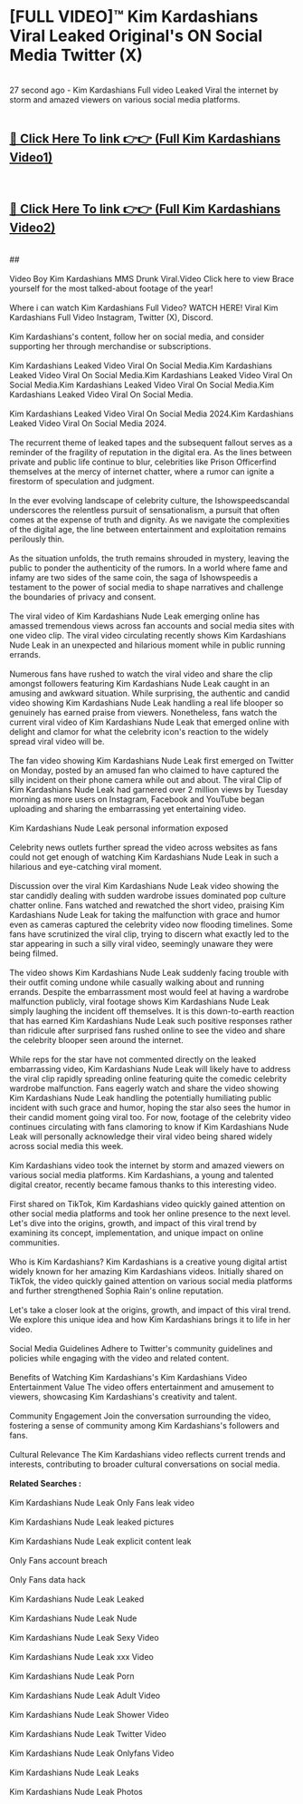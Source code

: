 # [FULL VIDEO]™ Kim Kardashians Viral Leaked Original's ON Social Media Twitter (X) <br>
<br>
27 second ago - Kim Kardashians Full video Leaked Viral the internet by storm and amazed viewers on various social media platforms.<br>

 <br>

##  <a href="https://play.123hd.live?title=Full Kim_Kardashians&ref=git">🔴 Click Here To link 👉👉 (Full Kim Kardashians Video1)</a><br>
  <br>

##  <a href="https://play.123hd.live?title=Full Kim_Kardashians&ref=git">🔴 Click Here To link 👉👉 (Full Kim Kardashians Video2)</a><br>
  <br>
  ##


  <br>

  <br>
Video Boy Kim Kardashians MMS Drunk Viral.Video Click here to view Brace yourself for the most talked-about footage of the year!
<br><br>
Where i can watch Kim Kardashians Full Video? WATCH HERE! Viral Kim Kardashians Full Video Instagram, Twitter (X), Discord.
<br><br>
Kim Kardashians's content, follow her on social media, and consider supporting her through merchandise or subscriptions.
<br><br>
Kim Kardashians Leaked Video Viral On Social Media.Kim Kardashians Leaked Video Viral On Social Media.Kim Kardashians Leaked Video Viral On Social Media.Kim Kardashians Leaked Video Viral On Social Media.Kim Kardashians Leaked Video Viral On Social Media.
<br><br>
Kim Kardashians Leaked Video Viral On Social Media 2024.Kim Kardashians Leaked Video Viral On Social Media 2024.
<br><br>
The recurrent theme of leaked tapes and the subsequent fallout serves as a reminder of the fragility of reputation in the digital era. As the lines between private and public life continue to blur, celebrities like Prison Officerfind themselves at the mercy of internet chatter, where a rumor can ignite a firestorm of speculation and judgment.
<br><br>
In the ever evolving landscape of celebrity culture, the Ishowspeedscandal underscores the relentless pursuit of sensationalism, a pursuit that often comes at the expense of truth and dignity. As we navigate the complexities of the digital age, the line between entertainment and exploitation remains perilously thin.
<br><br>
As the situation unfolds, the truth remains shrouded in mystery, leaving the public to ponder the authenticity of the rumors. In a world where fame and infamy are two sides of the same coin, the saga of Ishowspeedis a testament to the power of social media to shape narratives and challenge the boundaries of privacy and consent.
<br><br>
The viral video of Kim Kardashians Nude Leak emerging online has amassed tremendous views across fan accounts and social media sites with one video clip. The viral video circulating recently shows Kim Kardashians Nude Leak in an unexpected and hilarious moment while in public running errands.
<br><br>
Numerous fans have rushed to watch the viral video and share the clip amongst followers featuring Kim Kardashians Nude Leak caught in an amusing and awkward situation. While surprising, the authentic and candid video showing Kim Kardashians Nude Leak handling a real life blooper so genuinely has earned praise from viewers. Nonetheless, fans watch the current viral video of Kim Kardashians Nude Leak that emerged online with delight and clamor for what the celebrity icon's reaction to the widely spread viral video will be.
<br><br>
The fan video showing Kim Kardashians Nude Leak first emerged on Twitter on Monday, posted by an amused fan who claimed to have captured the silly incident on their phone camera while out and about. The viral Clip of Kim Kardashians Nude Leak had garnered over 2 million views by Tuesday morning as more users on Instagram, Facebook and YouTube began uploading and sharing the embarrassing yet entertaining video.
<br><br>
Kim Kardashians Nude Leak personal information exposed
<br><br>
Celebrity news outlets further spread the video across websites as fans could not get enough of watching Kim Kardashians Nude Leak in such a hilarious and eye-catching viral moment.
<br><br>
Discussion over the viral Kim Kardashians Nude Leak video showing the star candidly dealing with sudden wardrobe issues dominated pop culture chatter online. Fans watched and rewatched the short video, praising Kim Kardashians Nude Leak for taking the malfunction with grace and humor even as cameras captured the celebrity video now flooding timelines. Some fans have scrutinized the viral clip, trying to discern what exactly led to the star appearing in such a silly viral video, seemingly unaware they were being filmed.
<br><br>
The video shows Kim Kardashians Nude Leak suddenly facing trouble with their outfit coming undone while casually walking about and running errands. Despite the embarrassment most would feel at having a wardrobe malfunction publicly, viral footage shows Kim Kardashians Nude Leak simply laughing the incident off themselves. It is this down-to-earth reaction that has earned Kim Kardashians Nude Leak such positive responses rather than ridicule after surprised fans rushed online to see the video and share the celebrity blooper seen around the internet.
<br><br>
While reps for the star have not commented directly on the leaked embarrassing video, Kim Kardashians Nude Leak will likely have to address the viral clip rapidly spreading online featuring quite the comedic celebrity wardrobe malfunction. Fans eagerly watch and share the video showing Kim Kardashians Nude Leak handling the potentially humiliating public incident with such grace and humor, hoping the star also sees the humor in their candid moment going viral too. For now, footage of the celebrity video continues circulating with fans clamoring to know if Kim Kardashians Nude Leak will personally acknowledge their viral video being shared widely across social media this week.
<br><br>
Kim Kardashians video took the internet by storm and amazed viewers on various social media platforms. Kim Kardashians, a young and talented digital creator, recently became famous thanks to this interesting video.
<br><br>
First shared on TikTok, Kim Kardashians video quickly gained attention on other social media platforms and took her online presence to the next level. Let's dive into the origins, growth, and impact of this viral trend by examining its concept, implementation, and unique impact on online communities.
<br><br>
Who is Kim Kardashians? Kim Kardashians is a creative young digital artist widely known for her amazing Kim Kardashians videos. Initially shared on TikTok, the video quickly gained attention on various social media platforms and further strengthened Sophia Rain's online reputation.
<br><br>
Let's take a closer look at the origins, growth, and impact of this viral trend. We explore this unique idea and how Kim Kardashians brings it to life in her video.
<br><br>
Social Media Guidelines Adhere to Twitter's community guidelines and policies while engaging with the video and related content.
<br><br>
Benefits of Watching Kim Kardashians's Kim Kardashians Video Entertainment Value The video offers entertainment and amusement to viewers, showcasing Kim Kardashians's creativity and talent.
<br><br>
Community Engagement Join the conversation surrounding the video, fostering a sense of community among Kim Kardashians's followers and fans.
<br><br>
Cultural Relevance The Kim Kardashians video reflects current trends and interests, contributing to broader cultural conversations on social media.
<br><br>
<strong>Related Searches :</strong>
<br><br>
Kim Kardashians Nude Leak Only Fans leak video
<br><br>
Kim Kardashians Nude Leak leaked pictures
<br><br>
Kim Kardashians Nude Leak explicit content leak
<br><br>
Only Fans account breach
<br><br>
Only Fans data hack
<br><br>
Kim Kardashians Nude Leak Leaked
<br><br>
Kim Kardashians Nude Leak Nude
<br><br>
Kim Kardashians Nude Leak Sexy Video
<br><br>
Kim Kardashians Nude Leak xxx Video
<br><br>
Kim Kardashians Nude Leak Porn
<br><br>
Kim Kardashians Nude Leak Adult Video
<br><br>
Kim Kardashians Nude Leak Shower Video
<br><br>
Kim Kardashians Nude Leak Twitter Video
<br><br>
Kim Kardashians Nude Leak Onlyfans Video
<br><br>
Kim Kardashians Nude Leak Leaks
<br><br>
Kim Kardashians Nude Leak Photos
